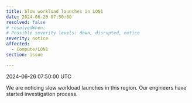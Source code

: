 ```yaml
---
title: Slow workload launches in LON1
date: 2024-06-26 07:50:00
resolved: false
# resolvedWhen: 
# Possible severity levels: down, disrupted, notice
severity: notice 
affected:
  - Compute/LON1
section: issue

---
```


2024-06-26 07:50:00 UTC

We are noticing slow workload launches in this region. Our engineers have started investigation process.
